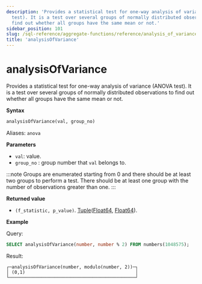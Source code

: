 ```yaml
---
description: 'Provides a statistical test for one-way analysis of variance (ANOVA
  test). It is a test over several groups of normally distributed observations to
  find out whether all groups have the same mean or not.'
sidebar_position: 101
slug: /sql-reference/aggregate-functions/reference/analysis_of_variance
title: 'analysisOfVariance'
---
```


# analysisOfVariance

Provides a statistical test for one-way analysis of variance (ANOVA test). It is a test over several groups of normally distributed observations to find out whether all groups have the same mean or not.

**Syntax**

```sql
analysisOfVariance(val, group_no)
```

Aliases: `anova`

**Parameters**

- `val`: value.
- `group_no` : group number that `val` belongs to.

:::note
Groups are enumerated starting from 0 and there should be at least two groups to perform a test.
There should be at least one group with the number of observations greater than one.
:::

**Returned value**

- `(f_statistic, p_value)`. [Tuple](../../data-types/tuple.md)([Float64](../../data-types/float.md), [Float64](../../data-types/float.md)).

**Example**

Query:

```sql
SELECT analysisOfVariance(number, number % 2) FROM numbers(1048575);
```

Result:

```response
┌─analysisOfVariance(number, modulo(number, 2))─┐
│ (0,1)                                         │
└───────────────────────────────────────────────┘
```
